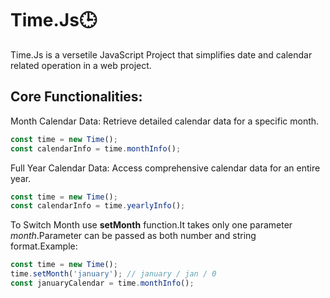 
# Time.Js🕒

Time.Js is a versetile JavaScript Project that simplifies date and calendar related operation in a web project.

## Core Functionalities:
Month Calendar Data: Retrieve detailed calendar data for a specific month.
```JavaScript
const time = new Time();
const calendarInfo = time.monthInfo();
```

Full Year Calendar Data: Access comprehensive calendar data for an entire year.
```JavaScript
const time = new Time();
const calendarInfo = time.yearlyInfo();
```

To Switch Month use **setMonth** function.It takes only one parameter *month*.Parameter can be passed as both number and string format.Example:
```javascript
const time = new Time();
time.setMonth('january'); // january / jan / 0
const januaryCalendar = time.monthInfo();
```

